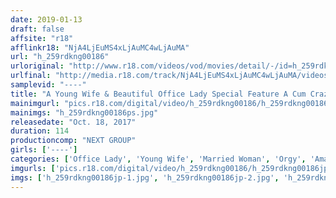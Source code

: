```yaml
---
date: 2019-01-13
draft: false
affsite: "r18"
afflinkr18: "NjA4LjEuMS4xLjAuMC4wLjAuMA"
url: "h_259rdkng00186"
urloriginal: "http://www.r18.com/videos/vod/movies/detail/-/id=h_259rdkng00186"
urlfinal: "http://media.r18.com/track/NjA4LjEuMS4xLjAuMC4wLjAuMA/videos/vod/movies/detail/-/id=h_259rdkng00186"
samplevid: "----"
title: "A Young Wife & Beautiful Office Lady Special Feature A Cum Crazy Party"
mainimgurl: "pics.r18.com/digital/video/h_259rdkng00186/h_259rdkng00186ps.jpg"
mainimgs: "h_259rdkng00186ps.jpg"
releasedate: "Oct. 18, 2017"
duration: 114
productioncomp: "NEXT GROUP"
girls: ['----']
categories: ['Office Lady', 'Young Wife', 'Married Woman', 'Orgy', 'Amateur', 'Nymphomaniac', 'Blowjob', 'Threesome / Foursome']
imgurls: ['pics.r18.com/digital/video/h_259rdkng00186/h_259rdkng00186jp-1.jpg', 'pics.r18.com/digital/video/h_259rdkng00186/h_259rdkng00186jp-2.jpg', 'pics.r18.com/digital/video/h_259rdkng00186/h_259rdkng00186jp-3.jpg', 'pics.r18.com/digital/video/h_259rdkng00186/h_259rdkng00186jp-4.jpg', 'pics.r18.com/digital/video/h_259rdkng00186/h_259rdkng00186jp-5.jpg', 'pics.r18.com/digital/video/h_259rdkng00186/h_259rdkng00186jp-6.jpg', 'pics.r18.com/digital/video/h_259rdkng00186/h_259rdkng00186jp-7.jpg', 'pics.r18.com/digital/video/h_259rdkng00186/h_259rdkng00186jp-8.jpg', 'pics.r18.com/digital/video/h_259rdkng00186/h_259rdkng00186jp-9.jpg', 'pics.r18.com/digital/video/h_259rdkng00186/h_259rdkng00186jp-10.jpg', 'pics.r18.com/digital/video/h_259rdkng00186/h_259rdkng00186jp-11.jpg', 'pics.r18.com/digital/video/h_259rdkng00186/h_259rdkng00186jp-12.jpg', 'pics.r18.com/digital/video/h_259rdkng00186/h_259rdkng00186jp-13.jpg', 'pics.r18.com/digital/video/h_259rdkng00186/h_259rdkng00186jp-14.jpg', 'pics.r18.com/digital/video/h_259rdkng00186/h_259rdkng00186jp-15.jpg', 'pics.r18.com/digital/video/h_259rdkng00186/h_259rdkng00186jp-16.jpg', 'pics.r18.com/digital/video/h_259rdkng00186/h_259rdkng00186jp-17.jpg', 'pics.r18.com/digital/video/h_259rdkng00186/h_259rdkng00186jp-18.jpg', 'pics.r18.com/digital/video/h_259rdkng00186/h_259rdkng00186jp-19.jpg', 'pics.r18.com/digital/video/h_259rdkng00186/h_259rdkng00186jp-20.jpg']
imgs: ['h_259rdkng00186jp-1.jpg', 'h_259rdkng00186jp-2.jpg', 'h_259rdkng00186jp-3.jpg', 'h_259rdkng00186jp-4.jpg', 'h_259rdkng00186jp-5.jpg', 'h_259rdkng00186jp-6.jpg', 'h_259rdkng00186jp-7.jpg', 'h_259rdkng00186jp-8.jpg', 'h_259rdkng00186jp-9.jpg', 'h_259rdkng00186jp-10.jpg', 'h_259rdkng00186jp-11.jpg', 'h_259rdkng00186jp-12.jpg', 'h_259rdkng00186jp-13.jpg', 'h_259rdkng00186jp-14.jpg', 'h_259rdkng00186jp-15.jpg', 'h_259rdkng00186jp-16.jpg', 'h_259rdkng00186jp-17.jpg', 'h_259rdkng00186jp-18.jpg', 'h_259rdkng00186jp-19.jpg', 'h_259rdkng00186jp-20.jpg']
---
```

